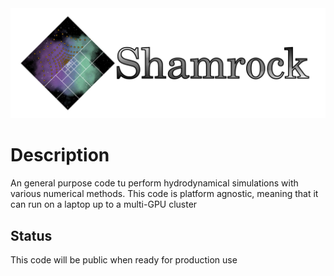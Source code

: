<img src="logosham_white.png" alt="logo" width="600"/>


# Description

An general purpose code tu perform hydrodynamical simulations with various numerical methods.
This code is platform agnostic, meaning that it can run on a laptop up to a multi-GPU cluster

## Status
This code will be public when ready for production use

